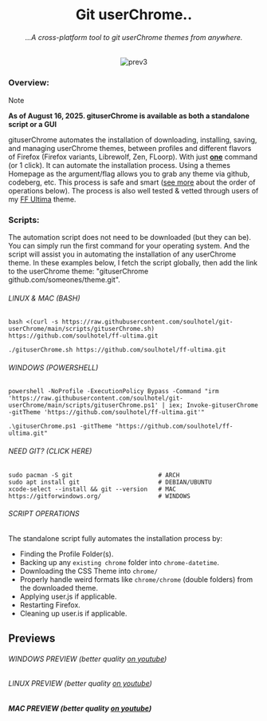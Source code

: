 <div align="center">

# Git userChrome..

###### ...A cross-platform tool to git userChrome themes from anywhere.

![prev3](https://github.com/user-attachments/assets/43bd768c-8588-47c7-9e6a-1dccf5ad6d2b)

</div>

### Overview:

>[!NOTE]
> **As of August 16, 2025. gituserChrome is available as both a standalone script or a GUI**

gituserChrome automates the installation of downloading, installing, saving, and managing userChrome themes, between profiles and different flavors of Firefox (Firefox variants, Librewolf, Zen, FLoorp). With just <ins>**one**</ins> command (or 1 click). It can automate the installation process. Using a themes Homepage as the argument/flag allows you to grab any theme via github, codeberg, etc. This process is safe and smart ([see more](https://github.com/soulhotel/git-userChrome?tab=readme-ov-file#previews) about the order of operations below). The process is also well tested & vetted through users of my [FF Ultima](https://github.com/soulhotel/FF-ULTIMA) theme.

### Scripts:

The automation script does not need to be downloaded (but they can be). You can simply run the first command for your operating system. And the script will assist you in automating the installation of any userChrome theme. In these examples below, I fetch the script globally, then add the link to the userChrome theme: "gituserChrome github.com/someones/theme.git".

###### *LINUX & MAC (BASH)*
```
bash <(curl -s https://raw.githubusercontent.com/soulhotel/git-userChrome/main/scripts/gituserChrome.sh) https://github.com/soulhotel/ff-ultima.git
```
```
./gituserChrome.sh https://github.com/soulhotel/ff-ultima.git
```
###### *WINDOWS (POWERSHELL)*
```
powershell -NoProfile -ExecutionPolicy Bypass -Command "irm 'https://raw.githubusercontent.com/soulhotel/git-userChrome/main/scripts/gituserChrome.ps1' | iex; Invoke-gituserChrome -gitTheme 'https://github.com/soulhotel/ff-ultima.git'"
```
```
.\gituserChrome.ps1 -gitTheme "https://github.com/soulhotel/ff-ultima.git"
```

###### *NEED GIT? (CLICK HERE)*
```
sudo pacman -S git                        # ARCH
sudo apt install git                      # DEBIAN/UBUNTU
xcode-select --install && git --version   # MAC
https://gitforwindows.org/                # WINDOWS
```

###### *SCRIPT OPERATIONS*

The standalone script fully automates the installation process by:
- Finding the Profile Folder(s).
- Backing up any `existing chrome` folder into `chrome-datetime`.
- Downloading the CSS Theme into `chrome/`
- Properly handle weird formats like `chrome/chrome` (double folders) from the downloaded theme.
- Applying user.js if applicable.
- Restarting Firefox.
- Cleaning up user.is if applicable.

## Previews

###### *WINDOWS PREVIEW* (better quality [on youtube](https://www.youtube.com/watch?v=yc3xRjVgR8A&list=PLTVs0Y4lTV55tEwbkGwlooQinDbge3a6O&index=2))
<!-- https://github.com/user-attachments/assets/f93c548e-54f4-4e9e-96db-15753e60171c -->

###### *LINUX PREVIEW* (better quality [on youtube](https://www.youtube.com/watch?v=Cb350ZcjUu0&list=PLTVs0Y4lTV55tEwbkGwlooQinDbge3a6O&index=1))
<!-- https://github.com/user-attachments/assets/1306eedf-f1ec-400d-8e0d-9e0021b4a5e5 -->

##### *MAC PREVIEW* (better quality [on youtube](https://www.youtube.com/watch?v=jDK7I6Ph3gU))

